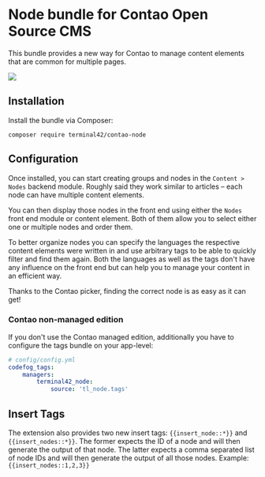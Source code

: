 # Node bundle for Contao Open Source CMS

This bundle provides a new way for Contao to manage content elements that are common for multiple pages.

![](docs/preview.png)

## Installation

Install the bundle via Composer:

```
composer require terminal42/contao-node
```

## Configuration

Once installed, you can start creating groups and nodes in the `Content > Nodes` backend module. Roughly said they work
similar to articles – each node can have multiple content elements. 

You can then display those nodes in the front end using either the `Nodes` front end module or content element.
Both of them allow you to select either one or multiple nodes and order them.  

To better organize nodes you can specify the languages the respective content elements were written in and use arbitrary
tags to be able to quickly filter and find them again. Both the languages as well as the tags don't have any influence
on the front end but can help you to manage your content in an efficient way.

Thanks to the Contao picker, finding the correct node is as easy as it can get!

### Contao non-managed edition

If you don't use the Contao managed edition, additionally you have to configure the tags bundle on your app-level:

```yaml
# config/config.yml
codefog_tags:
    managers:
        terminal42_node:
            source: 'tl_node.tags'
```

## Insert Tags

The extension also provides two new insert tags: `{{insert_node::*}}` and `{{insert_nodes::*}}`. The former expects the ID of a node and will then generate the output of that node. The latter expects a comma separated list of node IDs and will then generate the output of all those nodes. Example: `{{insert_nodes::1,2,3}}`
